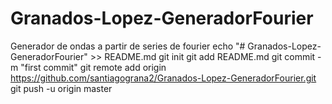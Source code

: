 # Granados-Lopez-GeneradorFourier
Generador de ondas a partir de series de fourier
echo "# Granados-Lopez-GeneradorFourier" >> README.md
git init
git add README.md
git commit -m "first commit"
git remote add origin https://github.com/santiagograna2/Granados-Lopez-GeneradorFourier.git
git push -u origin master
